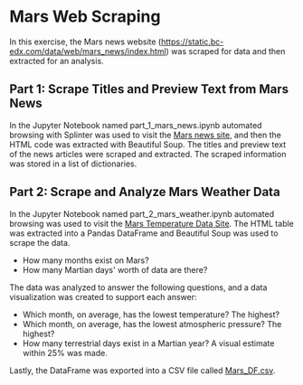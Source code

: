 # Mars Web Scraping

In this exercise, the Mars news website (https://static.bc-edx.com/data/web/mars_news/index.html) was scraped for data and then extracted for an analysis.


## Part 1: Scrape Titles and Preview Text from Mars News

In the Jupyter Notebook named part_1_mars_news.ipynb automated browsing with Splinter was used to visit the [Mars news site](https://static.bc-edx.com/data/web/mars_news/index.html), and then the HTML code was extracted with Beautiful Soup.  The titles and preview text of the news articles were scraped and extracted. The scraped information was stored in a list of dictionaries. 

## Part 2: Scrape and Analyze Mars Weather Data

In the Jupyter Notebook named part_2_mars_weather.ipynb automated browsing was used to visit the [Mars Temperature Data Site](https://static.bc-edx.com/data/web/mars_facts/temperature.html). The HTML table was extracted into a Pandas DataFrame and Beautiful Soup was used to scrape the data. 

  - How many months exist on Mars? 
  - How many Martian days' worth of data are there? 

The data was analyzed to answer the following questions, and a data visualization was created to support each answer:

  - Which month, on average, has the lowest temperature? The highest? 
  - Which month, on average, has the lowest atmospheric pressure? The highest? 
  - How many terrestrial days exist in a Martian year? A visual estimate within 25% was made. 

Lastly, the DataFrame was exported into a CSV file called [Mars_DF.csv](https://github.com/adampaganini/mars-challenge/blob/main/Mars_DF.csv).
